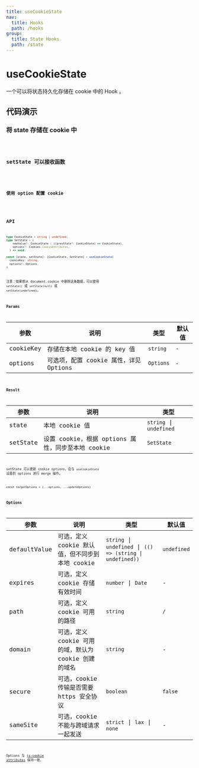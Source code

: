 ```yaml
---
title: useCookieState
nav:
  title: Hooks
  path: /hooks
group:
  title: State Hooks
  path: /state
---
```


# useCookieState

一个可以将状态持久化存储在 cookie 中的 Hook 。

## 代码演示

### 将 state 存储在 cookie 中

<code src="./demo/demo1.tsx" />

### setState 可以接收函数

<code src="./demo/demo2.tsx" />

### 使用 option 配置 cookie

<code src="./demo/demo3.tsx" />

## API

```typescript
type CookieState = string | undefined;
type SetState = (
    newValue?: CookieState | ((prevState?: CookieState) => CookieState),
    options?: Cookies.CookieAttributes,
  ) => void;

const [state, setState]: [CookieState, SetState] = useCookieState(
  cookieKey: string,
  options?: Options,
)
```

注意：如果想从 document.cookie 中删除这条数据，可以使用 `setState()` 或 `setState(null)` 或 `setState(undefined)`。

### Params

| 参数         | 说明                     | 类型                 | 默认值 |
| ------------ | ------------------------ | -------------------- | ------ |
| cookieKey    | 存储在本地 cookie 的 key 值 | `string` | - |
| options | 可选项，配置 cookie 属性，详见 Options | `Options` | - |

### Result

| 参数     | 说明        | 类型                                                                                                 |
| -------- | ------------ | ---------------------------------------------------------------------------------------------------- |
| state    | 本地 cookie 值   | `string` \| `undefined`                                                                      |
| setState | 设置 cookie，根据 options 属性，同步至本地 cookie | `SetState` |

setState 可以更新 cookie options，会与 `useCookieState` 设置的 options 进行 merge 操作。

`const targetOptions = {...options, ...updateOptions}`

### Options

| 参数     | 说明                                              | 类型                  | 默认值 |
| -------- | ------------------------------------------------- | --------------------- | ------ |
| defaultValue | 可选，定义 cookie 默认值，但不同步到本地 cookie | `string` \| `undefined` \| `(() => (string \| undefined))` | `undefined` |
| expires  | 可选，定义 cookie 存储有效时间 | `number` \| `Date` | - |
| path | 可选，定义 cookie 可用的路径 | `string` | `/` |
| domain | 可选，定义 cookie 可用的域，默认为 cookie 创建的域名 | `string` | - |
| secure | 可选，cookie 传输是否需要 https 安全协议 | `boolean` | `false` |
| sameSite | 可选，cookie 不能与跨域请求一起发送 | `strict` \| `lax` \| `none` | - |

Options 与 [js-cookie attributes](https://github.com/js-cookie/js-cookie#cookie-attributes) 保持一致。